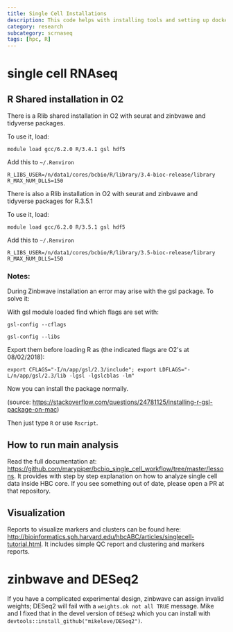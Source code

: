 ```yaml
---
title: Single Cell Installations
description: This code helps with installing tools and setting up docker for single cell rnaseq.
category: research
subcategory: scrnaseq
tags: [hpc, R]
---
```



# single cell RNAseq

## R Shared installation in O2

There is a Rlib shared installation in O2 with seurat and zinbvawe and tidyverse packages.

To use it, load:

```
module load gcc/6.2.0 R/3.4.1 gsl hdf5
```

Add this to `~/.Renviron`

```
R_LIBS_USER=/n/data1/cores/bcbio/R/library/3.4-bioc-release/library
R_MAX_NUM_DLLS=150
```

There is also a Rlib installation in O2 with seurat and zinbvawe and tidyverse packages for R.3.5.1


To use it, load:

```
module load gcc/6.2.0 R/3.5.1 gsl hdf5
```

Add this to `~/.Renviron`

```
R_LIBS_USER=/n/data1/cores/bcbio/R/library/3.5-bioc-release/library
R_MAX_NUM_DLLS=150
```

### Notes:

During Zinbwave installation an error may arise with the gsl package. To solve it:

With gsl module loaded find which flags are set with: 
```
gsl-config --cflags

gsl-config --libs
```
Export them before loading R as (the indicated flags are O2's at 08/02/2018):

```
export CFLAGS="-I/n/app/gsl/2.3/include"; export LDFLAGS="-L/n/app/gsl/2.3/lib -lgsl -lgslcblas -lm"
```

Now you can install the package normally.

(source: https://stackoverflow.com/questions/24781125/installing-r-gsl-package-on-mac)

Then just type `R` or use `Rscript`.

## How to run main analysis

Read the full documentation at: https://github.com/marypiper/bcbio_single_cell_workflow/tree/master/lessons. It provides with step by step explanation on how to analyze single cell data inside HBC core. If you see something out of date, please open a PR at that repository.

## Visualization

Reports to visualize markers and clusters can be found here: http://bioinformatics.sph.harvard.edu/hbcABC/articles/singlecell-tutorial.html. It includes simple QC report and clustering and markers reports.

# zinbwave and DESeq2
If you have a complicated experimental design, zinbwave can assign invalid weights; DESeq2 will fail with a `weights.ok not all TRUE` message. Mike and I fixed that in the devel version of `DESeq2` which you can install with `devtools::install_github("mikelove/DESeq2")`.
